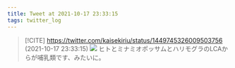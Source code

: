 ```yaml
---
title: Tweet at 2021-10-17 23:33:15
tags: twitter_log
---
```


> [!CITE] https://twitter.com/kaisekiriu/status/1449745326009503756 (2021-10-17 23:33:15)
> ![](https://twitter.com/kaisekiriu/status/1449745326009503756)
> ヒトとミナミオポッサムとハリモグラのLCAからが哺乳類です、みたいに。
